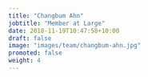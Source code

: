 ```yaml
---
title: "Changbum Ahn"
jobtitle: "Member at Large"
date: 2018-11-19T10:47:58+10:00
draft: false
image: "images/team/changbum-ahn.jpg"
promoted: false 
weight: 4
---
```

